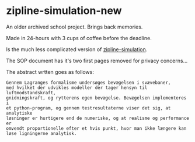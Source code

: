 # zipline-simulation-new
An older archived school project. Brings back memories.

Made in 24-hours with 3 cups of coffee before the deadline.

Is the much less complicated version of [zipline-simulation](https://github.com/abxh/zipline-simulation).

The SOP document has it's two first pages removed for privacy concerns...

The abstract wrtten goes as follows:
```
Gennem Lagranges formalisme undersøges bevægelsen i svævebaner,
med hvilket der udvikles modeller der tager hensyn til luftmodstandskraft,
gnidningskraft, og rytterens egen bevægelse. Bevægelsen implementeres i
et python-program, og gennem testresultaterne viser det sig, at analytiske
løsninger er hurtigere end de numeriske, og at realisme og performance er
omvendt proportionelle efter et hvis punkt, hvor man ikke længere kan
løse ligningerne analytisk.
```
